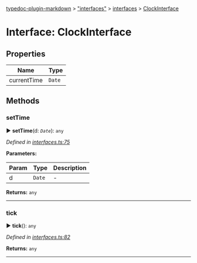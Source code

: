 [typedoc-plugin-markdown](../README.md) > ["interfaces"](../modules/_interfaces_.md) > [interfaces](../modules/_interfaces_.interfaces.md) > [ClockInterface](../interfaces/_interfaces_.interfaces.clockinterface.md)



# Interface: ClockInterface


## Properties

| Name  | Type                
| ------ | ------------------- 
| currentTime | `Date`


## Methods
<a id="settime"></a>

###  setTime

► **setTime**(d: *`Date`*): `any`




*Defined in [interfaces.ts:75](https://github.com/tgreyuk/typedoc-plugin-markdown/blob/master/tests/src/interfaces.ts#L75)*



**Parameters:**

| Param  | Type                | Description  |
| ------ | ------------------- | ------------ |
| d | `Date` | - |





**Returns:** `any`





___

<a id="tick"></a>

###  tick

► **tick**(): `any`




*Defined in [interfaces.ts:82](https://github.com/tgreyuk/typedoc-plugin-markdown/blob/master/tests/src/interfaces.ts#L82)*





**Returns:** `any`





___


